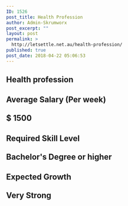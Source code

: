 ```yaml
---
ID: 1526
post_title: Health Profession
author: Admin-Skrumworx
post_excerpt: ""
layout: post
permalink: >
  http://letsettle.net.au/health-profession/
published: true
post_date: 2018-04-22 05:06:53
---
```

<h2>Health profession</h2>		
			<h2>Average Salary (Per week)<br><br>$ 1500</h2>		
			<h2>Required Skill Level <br><br>Bachelor's Degree or higher</h2>		
			<h2>Expected Growth<br><br>Very Strong</h2>		
			<html>
  <head>
  </head>
  <body>
  </body>
</html>		
			<html>
  <head>
  </head>
  <body>
  </body>
</html>